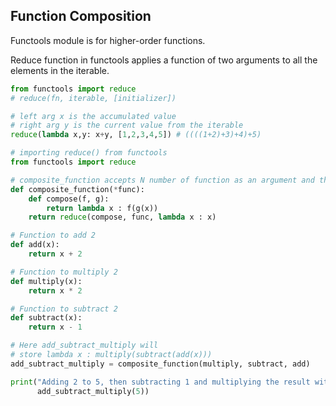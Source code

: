 ## Function Composition

Functools module is for higher-order functions.

Reduce function in functools applies a function of two arguments to all the elements in the iterable.

```py
from functools import reduce
# reduce(fn, iterable, [initializer])

# left arg x is the accumulated value
# right arg y is the current value from the iterable
reduce(lambda x,y: x+y, [1,2,3,4,5]) # ((((1+2)+3)+4)+5)
```

```py
# importing reduce() from functools
from functools import reduce

# composite_function accepts N number of function as an argument and then compose them
def composite_function(*func):
    def compose(f, g):
        return lambda x : f(g(x))
    return reduce(compose, func, lambda x : x)

# Function to add 2
def add(x):
    return x + 2

# Function to multiply 2
def multiply(x):
    return x * 2

# Function to subtract 2
def subtract(x):
    return x - 1

# Here add_subtract_multiply will
# store lambda x : multiply(subtract(add(x)))
add_subtract_multiply = composite_function(multiply, subtract, add)

print("Adding 2 to 5, then subtracting 1 and multiplying the result with 2: ",
      add_subtract_multiply(5))
```
